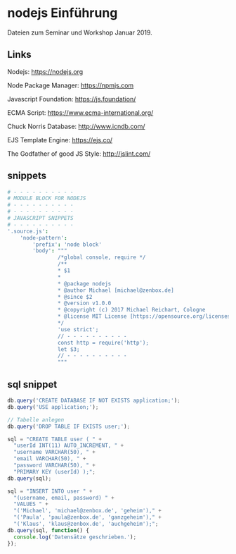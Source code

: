 # nodejs Einführung

Dateien zum Seminar und Workshop Januar 2019.

## Links

Nodejs: https://nodejs.org

Node Package Manager: https://npmjs.com

Javascript Foundation: https://js.foundation/

ECMA Script: https://www.ecma-international.org/

Chuck Norris Database: http://www.icndb.com/

EJS Template Engine: https://ejs.co/

The Godfather of good JS Style: http://jslint.com/



## snippets
```coffeescript
# - - - - - - - - - -
# MODULE BLOCK FOR NODEJS
# - - - - - - - - - -
# - - - - - - - - - -
# JAVASCRIPT SNIPPETS
# - - - - - - - - - -
'.source.js':
    'node-pattern':
        'prefix': 'node block'
        'body': """
                /*global console, require */
                /**
                * $1
                *
                * @package nodejs
                * @author Michael [michael@zenbox.de]
                * @since $2
                * @version v1.0.0
                * @copyright (c) 2017 Michael Reichart, Cologne
                * @license MIT License [https://opensource.org/licenses/MIT]
                */
                'use strict';
                // - - - - - - - - - -
                const http = require('http');
                let $3;
                // - - - - - - - - - -
                """
```


## sql snippet

```javascript
db.query('CREATE DATABASE IF NOT EXISTS application;');
db.query('USE application;');

// Tabelle anlegen
db.query('DROP TABLE IF EXISTS user;');

sql = "CREATE TABLE user ( " +
  "userId INT(11) AUTO_INCREMENT, " +
  "username VARCHAR(50), " +
  "email VARCHAR(50), " +
  "password VARCHAR(50), " +
  "PRIMARY KEY (userId) );";
db.query(sql);

sql = "INSERT INTO user " +
  "(username, email, password) " +
  "VALUES " +
  "('Michael', 'michael@zenbox.de', 'geheim')," +
  "('Paula', 'paula@zenbox.de', 'ganzgeheim')," +
  "('Klaus', 'klaus@zenbox.de', 'auchgeheim');";
db.query(sql, function() {
  console.log('Datensätze geschrieben.');
});
```
